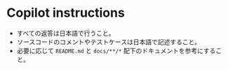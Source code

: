 # Copilot instructions

- すべての返答は日本語で行うこと。
- ソースコードのコメントやテストケースは日本語で記述すること。
- 必要に応じて `README.md` と `docs/**/*` 配下のドキュメントを参考にすること。
